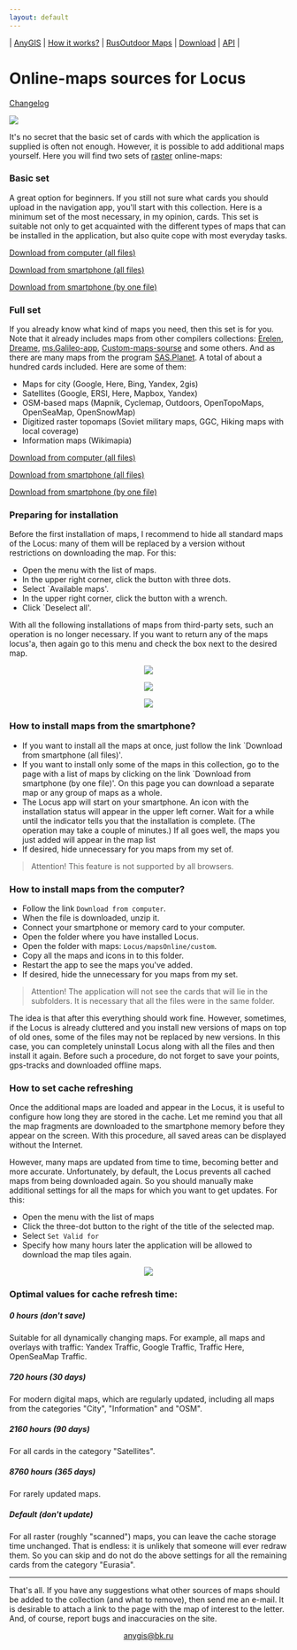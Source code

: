 ```yaml
---
layout: default
---
```


| [AnyGIS][01] | [How it works?][02] | [RusOutdoor Maps][03] | [Download][04] | [API][05] |


[01]: https://anygis.ru/index_en
[02]: https://anygis.ru/Web/Html/Description_en
[03]: https://anygis.ru/Web/Html/RusOutdoor_en
[04]: https://anygis.ru/Web/Html/DownloadPage_en
[05]: https://anygis.ru/Web/Html/Api_en
[07]: https://anygis.ru/Web/Html/Vektor_and_raster_en




# Online-maps sources for Locus

[Changelog][00]

[00]: https://anygis.ru/Web/Html/Changelog_en

![](https://anygis.ru/Web/Img/4mapsLocus.png)



It's no secret that the basic set of cards with which the application is supplied is often not enough. However, it is possible to add additional maps yourself. Here you will find two sets of [raster][07] online-maps:

### Basic set
A great option for beginners. If you still not sure what cards you should upload in the navigation app, you'll start with this collection. Here is a minimum set of the most necessary, in my opinion, cards.  This set is suitable not only to get acquainted with the different types of maps that can be installed in the application, but also quite cope with most everyday tasks. 

[Download from computer (all files)][3]

[Download from smartphone (all files)][2]

[Download from smartphone (by one file)][0]


[1]: https://shuriktravel.ru/maps/

[2]: locus-actions://https/raw.githubusercontent.com/nnngrach/AnyGIS_maps/master/Locus_online_maps/Installers_en/AnyGIS_short_set.xml

[3]: https://github.com/nnngrach/AnyGIS_maps/raw/master/Locus_online_maps/Zip/Maps_short_en.zip

[0]: https://anygis.ru/Web/Html/Download/Locus_Maps_Short_en



### Full set
If you already know what kind of maps you need, then this set is for you. Note that it already includes maps from other compilers collections: [Erelen][6], [Dreame][7], [ms.Galileo-app][8], [Custom-maps-sourse][9] and some others. And as there are many maps from the program [SAS.Planet][10]. A total of about a hundred cards included. Here are some of them:

- Maps for city (Google, Here, Bing, Yandex, 2gis)
- Satellites (Google, ERSI, Here, Mapbox, Yandex) 
- OSM-based maps (Mapnik, Cyclemap, Outdoors, OpenTopoMaps, OpenSeaMap, OpenSnowMap)
- Digitized raster topomaps (Soviet military maps, GGC, Hiking maps with local coverage)
- Information maps (Wikimapia)

[Download from computer (all files)][11]

[Download from smartphone (all files)][12]

[Download from smartphone (by one file)][13]


[5]: https://github.com/nnngrach/AnyGIS_maps/tree/master/Experimantal_area
[6]: https://melda.ru/locus/maps/
[7]: https://4pda.ru/forum/index.php?showtopic=210573&st=3060#entry52768866
[8]: https://ms.galileo-app.com/
[9]: https://custom-map-source.appspot.com/
[10]: https://www.sasgis.org/

[11]: https://github.com/nnngrach/AnyGIS_maps/raw/master/Locus_online_maps/Zip/Maps_full_en.zip

[12]: locus-actions://https/raw.githubusercontent.com/nnngrach/AnyGIS_maps/master/Locus_online_maps/Installers_en/AnyGIS_full_set.xml

[13]: https://anygis.ru/Web/Html/Download/Locus_Maps_Full_en


### Preparing for installation

Before the first installation of maps, I recommend to hide all standard maps of the Locus: many of them will be replaced by a version without restrictions on downloading the map. For this:

* Open the menu with the list of maps.
* In the upper right corner, click the button with three dots.
* Select `Available maps'.
* In the upper right corner, click the button with a wrench.
* Click `Deselect all'.

With all the following installations of maps from third-party sets, such an operation is no longer necessary. If you want to return any of the maps locus'a, then again go to this menu and check the box next to the desired map.

<p align="center">
<img src="https://docs.locusmap.eu/lib/exe/fetch.php?media=manual:user_guide:mapsmanager2.png"/>
</p>

<p align="center">
<img src="https://docs.locusmap.eu/lib/exe/fetch.php?media=manual:user_guide:mapsmanager9.png"/>
</p>

<p align="center">
<img src="https://docs.locusmap.eu/lib/exe/fetch.php?media=manual:user_guide:mapsmanager10.png"/>
</p>




### How to install maps from the smartphone?
* If you want to install all the maps at once, just follow the link `Download from smartphone (all files)'. 
* If you want to install only some of the maps in this collection, go to the page with a list of maps by clicking on the link `Download from smartphone (by one file)'. On this page you can download a separate map or any group of maps as a whole.
* The Locus app will start on your smartphone. An icon with the installation status will appear in the upper left corner. Wait for a while until the indicator tells you that the installation is complete. (The operation may take a couple of minutes.) If all goes well, the maps you just added will appear in the map list
* If desired, hide unnecessary for you maps from my set of.

> Attention! This feature is not supported by all browsers.




### How to install maps from the computer?
* Follow the link `Download from computer`.
* When the file is downloaded, unzip it. 
* Connect your smartphone or memory card to your computer.
* Open the folder where you have installed Locus.
* Open the folder with maps: `Locus/mapsOnline/custom`.
* Copy all the maps and icons in to this folder.
* Restart the app to see the maps you've added.
* If desired, hide the unnecessary for you maps from my set.

> Attention! The application will not see the cards that will lie in the subfolders. It is necessary that all the files were in the same folder.

The idea is that after this everything should work fine. However, sometimes, if the Locus is already cluttered and you install new versions of maps on top of old ones, some of the files may not be replaced by new versions. In this case, you can completely uninstall Locus along with all the files and then install it again. Before such a procedure, do not forget to save your points, gps-tracks and downloaded offline maps.

 

### How to set cache refreshing
Once the additional maps are loaded and appear in the Locus, it is useful to configure how long they are stored in the cache. Let me remind you that all the map fragments are downloaded to the smartphone memory before they appear on the screen. With this procedure, all saved areas can be displayed without the Internet.

However, many maps are updated from time to time, becoming better and more accurate. Unfortunately, by default, the Locus prevents all cached maps from being downloaded again. So you should manually make additional settings for all the maps for which you want to get updates. For this:

* Open the menu with the list of maps
* Click the three-dot button to the right of the title of the selected map.
* Select `Set Valid for`
* Specify how many hours later the application will be allowed to download the map tiles again.

<p align="center">
<img src="https://docs.locusmap.eu/lib/exe/fetch.php?media=manual:user_guide:mapsmanager.png"/>
</p>



### Optimal values for cache refresh time:

##### 0 hours  (don't save)

Suitable for all dynamically changing maps. For example, all maps and overlays with traffic: Yandex Traffic, Google Traffic, Traffic Here, OpenSeaMap Traffic.

##### 720 hours  (30 days)

For modern digital maps, which are regularly updated, including all maps from the categories "City", "Information" and "OSM".

##### 2160 hours  (90 days)

For all cards in the category "Satellites". 

##### 8760 hours  (365 days)

For rarely updated maps. 

##### Default  (don't update)

For all raster (roughly "scanned") maps, you can leave the cache storage time unchanged. That is endless: it is unlikely that someone will ever redraw them. So you can skip and do not do the above settings for all the remaining cards from the category "Eurasia". 



---

That's all. If you have any suggestions what other sources of maps should be added to the collection (and what to remove), then send me an e-mail. It is desirable to attach a link to the page with the map of interest to the letter. And, of course, report bugs and inaccuracies on the site.


<p align="center">
<a href="mailto:anygis@bk.ru">anygis@bk.ru</a> 
</p>

